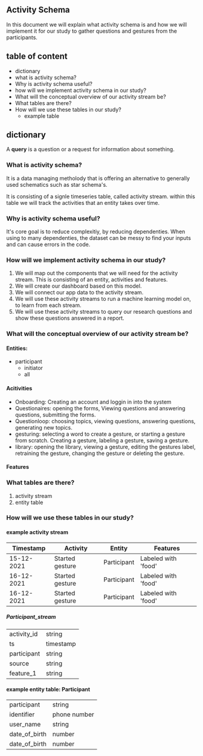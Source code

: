## Activity Schema
In this document we will explain what activity schema is and how we will implement it for our study to gather questions and gestures from the participants.

## table of content
- dictionary
- what is activity schema?
- Why is activity schema useful?
- how will we implement activity schema in our study?
- What will the conceptual overview of our activity stream be?
- What tables are there?
- How will we use these tables in our study?
	- example table
    
## dictionary
A **query** is a question or a request for information about something.


### What is activity schema?
It is a data managing metholody that is offering an alternative to generally used schematics such as star schema's.

It is consisting of a signle timeseries table, called activity stream.
within this table we will track the activities that an entity takes over time.

### Why is activity schema useful?
It's core goal is to reduce complexitiy, by reducing dependenties.
When using to many dependenties, the dataset can be messy to find your inputs and can cause errors in the code.

### How will we implement activity schema in our study?
1. We will map out the components that we will need for the activity stream. This is consisting of an entity, activities and features.
2. We will create our dashboard based on this model.
3. We will connect our app data to the activity stream.
4. We will use these activity streams to run a machine learning model on, to learn from each stream.
5. We will use these activity streams to query our research questions and show these questions answered in a report.


### What will the conceptual overview of our activity stream be?
#### Entities:
- participant
	- initiator
    - all
#### Acitivities
- Onboarding: Creating an account and loggin in into the system
- Questionaires: opening the forms, Viewing questions and answering questions, submitting the forms.
- Questionloop: choosing topics, viewing questions, answering questions, generating new topics.
- gesturing: selecting a word to create a gesture, or starting a gesture from scratch. Creating a gesture, labeling a gesture, saving a gesture.
- library: opening the library, viewing a gesture, editing the gestures label, retraining the gesture, changing the gesture or deleting the gesture.

#### Features

### What tables are there?
1. activity stream
2. entity table

### How will we use these tables in our study?

#### example activity stream

| Timestamp |Activity      		|Entity 	|Features     |
|---------- |-------------------|-----------|-------------|
|15-12-2021 | Started gesture   |Participant  | Labeled with 'food'
|16-12-2021 |Started gesture  |Participant  | Labeled with 'food'
|16-12-2021 |Started gesture  |Participant  | Labeled with 'food'

##### Participant_stream
|                |                               |
|----------------|-------------------------------|
|activity_id	 |string	         |
|ts	 |	timestamp	|
| participant	 | string	|
| source	 | string	|
| feature_1	 | string	|


#### example entity table: Participant
|                |                               |
|----------------|-------------------------------|
| participant	 | string	|
|identifier		 |phone number			         |
|user_name		 |	string	|
|date_of_birth 	 | number	|
|date_of_birth 	 | number	|

